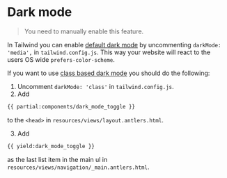 # Dark mode

> You need to manually enable this feature.

In Tailwind you can enable [default dark mode](https://tailwindcss.com/docs/dark-mode) by uncommenting `darkMode: 'media',` in `tailwind.config.js`. This way your website will react to the users OS wide `prefers-color-scheme`.

If you want to use [class based dark mode](https://tailwindcss.com/docs/dark-mode#toggling-dark-mode-manually) you should do the following:

1. Uncomment `darkMode: 'class'` in `tailwind.config.js`.
2. Add

```html
{{ partial:components/dark_mode_toggle }}
``` 
to the `<head>` in `resources/views/layout.antlers.html`.

3. Add 

```html
{{ yield:dark_mode_toggle }}
```
as the last list item in the main ul in `resources/views/navigation/_main.antlers.html`.